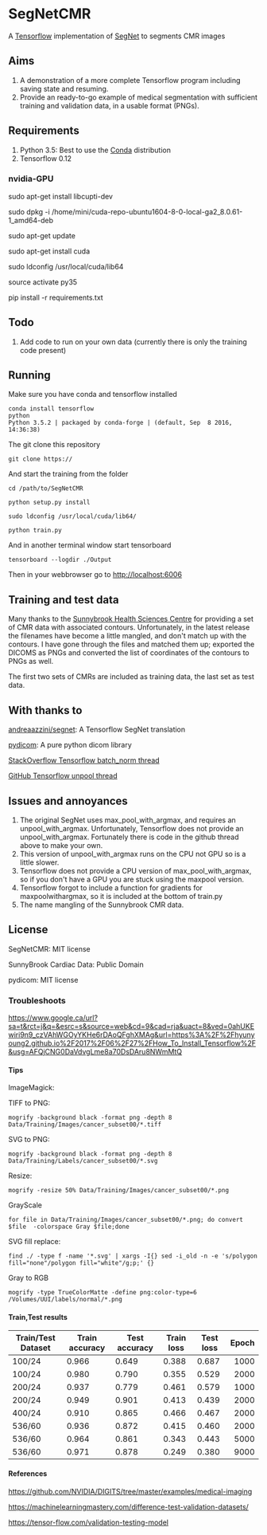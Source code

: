 # SegNetCMR
A [Tensorflow](https://www.tensorflow.org/) implementation of [SegNet](https://mi.eng.cam.ac.uk/projects/segnet/) to segments CMR images

## Aims
1. A demonstration of a more complete Tensorflow program including saving state and resuming.
2. Provide an ready-to-go example of medical segmentation with sufficient training and validation data, in a usable format (PNGs).

## Requirements
1. Python 3.5: Best to use the [Conda](https://www.continuum.io/downloads) distribution
2. Tensorflow 0.12

### nvidia-GPU

sudo apt-get install libcupti-dev

sudo dpkg -i /home/mini/cuda-repo-ubuntu1604-8-0-local-ga2_8.0.61-1_amd64-deb
 
sudo apt-get update

sudo apt-get install cuda

sudo ldconfig /usr/local/cuda/lib64

source activate py35

pip install -r requirements.txt

## Todo
1. Add code to run on your own data (currently there is only the training code present)

## Running
Make sure you have conda and tensorflow installed

```commandline
conda install tensorflow
python
Python 3.5.2 | packaged by conda-forge | (default, Sep  8 2016, 14:36:38)
```
The git clone this repository
```commandline
git clone https://
```

And start the training from the folder
```commandline
cd /path/to/SegNetCMR

python setup.py install

sudo ldconfig /usr/local/cuda/lib64/

python train.py
```

And in another terminal window start tensorboard
```commandline
tensorboard --logdir ./Output
```
Then in your webbrowser go to [http://localhost:6006](http://localhost:6006)

## Training and test data
Many thanks to the [Sunnybrook Health Sciences Centre](http://www.cardiacatlas.org/studies/sunnybrook-cardiac-data/) for providing a set of CMR data with associated contours.
Unfortunately, in the latest release the filenames have become a little mangled, and don't match up with the contours.
I have gone through the files and matched them up; exported the DICOMS as PNGs and converted the list of coordinates of the contours to PNGs as well.

The first two sets of CMRs are included as training data, the last set as test data.



## With thanks to
[andreaazzini/segnet](https://github.com/andreaazzini/segnet): A Tensorflow SegNet translation

[pydicom](https://github.com/darcymason/pydicom): A pure python dicom library

[StackOverflow Tensorflow batch_norm thread](http://stackoverflow.com/questions/40081697/getting-low-test-accuracy-using-tensorflow-batch-norm-function)

[GitHub Tensorflow unpool thread](https://github.com/tensorflow/tensorflow/issues/2169)

## Issues and annoyances
1. The original SegNet uses max_pool_with_argmax, and requires an unpool_with_argmax. Unfortunately, Tensorflow does not provide an unpool_with_argmax. Fortunately there is code in the github thread above to make your own.
2. This version of unpool_with_argmax runs on the CPU not GPU so is a little slower.
3. Tensorflow does not provide a CPU version of max_pool_with_argmax, so if you don't have a GPU you are stuck using the maxpool version.
4. Tensorflow forgot to include a function for gradients for maxpoolwithargmax, so it is included at the bottom of train.py
5. The name mangling of the Sunnybrook CMR data.

## License
SegNetCMR: MIT license

SunnyBrook Cardiac Data: Public Domain

pydicom: MIT license

### Troubleshoots

https://www.google.ca/url?sa=t&rct=j&q=&esrc=s&source=web&cd=9&cad=rja&uact=8&ved=0ahUKEwiri9n9_czVAhWGOyYKHe6rDAoQFghXMAg&url=https%3A%2F%2Fhyunyoung2.github.io%2F2017%2F06%2F27%2FHow_To_Install_Tensorflow%2F&usg=AFQjCNG0DaVdvgLme8a70DsDAru8NWmMtQ

#### Tips

ImageMagick:

TIFF to PNG:

```
mogrify -background black -format png -depth 8  Data/Training/Images/cancer_subset00/*.tiff
```
SVG to PNG:

```
mogrify -background black -format png -depth 8 Data/Training/Labels/cancer_subset00/*.svg
```

Resize:

```
mogrify -resize 50% Data/Training/Images/cancer_subset00/*.png
```

GrayScale

```
for file in Data/Training/Images/cancer_subset00/*.png; do convert $file  -colorspace Gray $file;done
```

SVG fill replace:

```
find ./ -type f -name '*.svg' | xargs -I{} sed -i_old -n -e 's/polygon fill="none"/polygon fill="white"/g;p;' {}
```

Gray to RGB

```
mogrify -type TrueColorMatte -define png:color-type=6  /Volumes/UUI/labels/normal/*.png

```


#### Train,Test results

| Train/Test Dataset |Train accuracy|Test accuracy|Train loss|Test loss|Epoch|
| -------------|-------------|------------- |-------------|-------------| -----:|
| 100/24 |0.966|0.649|0.388|0.687|1000|
| 100/24 |0.980|0.790|0.355|0.529|2000|
| 200/24 |0.937|0.779|0.461|0.579|1000|
| 200/24 |0.949|0.901|0.413|0.439|2000|
| 400/24 |0.910|0.865|0.466|0.467|2000|
| 536/60 |0.936|0.872|0.415|0.460|2000|
| 536/60 |0.964|0.861|0.343|0.443|5000|
| 536/60 |0.971|0.878|0.249|0.380|9000|


#### References

https://github.com/NVIDIA/DIGITS/tree/master/examples/medical-imaging

https://machinelearningmastery.com/difference-test-validation-datasets/

https://tensor-flow.com/validation-testing-model
